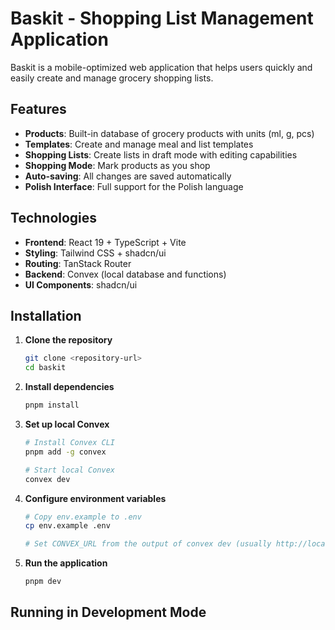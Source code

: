# Baskit - Shopping List Management Application

Baskit is a mobile-optimized web application that helps users quickly and easily create and manage grocery shopping lists.

## Features

- **Products**: Built-in database of grocery products with units (ml, g, pcs)
- **Templates**: Create and manage meal and list templates
- **Shopping Lists**: Create lists in draft mode with editing capabilities
- **Shopping Mode**: Mark products as you shop
- **Auto-saving**: All changes are saved automatically
- **Polish Interface**: Full support for the Polish language

## Technologies

- **Frontend**: React 19 + TypeScript + Vite
- **Styling**: Tailwind CSS + shadcn/ui
- **Routing**: TanStack Router
- **Backend**: Convex (local database and functions)
- **UI Components**: shadcn/ui

## Installation

1. **Clone the repository**

   ```bash
   git clone <repository-url>
   cd baskit
   ```

2. **Install dependencies**

   ```bash
   pnpm install
   ```

3. **Set up local Convex**

   ```bash
   # Install Convex CLI
   pnpm add -g convex

   # Start local Convex
   convex dev
   ```

4. **Configure environment variables**

   ```bash
   # Copy env.example to .env
   cp env.example .env

   # Set CONVEX_URL from the output of convex dev (usually http://localhost:8000)
   ```

5. **Run the application**

   ```bash
   pnpm dev
   ```

## Running in Development Mode
